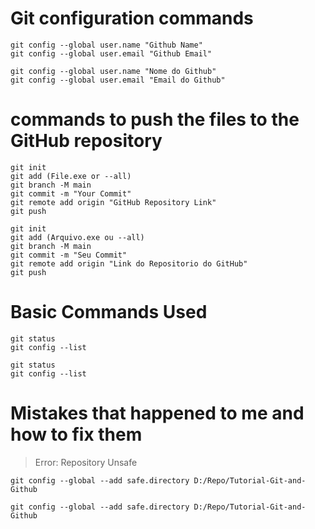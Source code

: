 # Git configuration commands

```
git config --global user.name "Github Name"
git config --global user.email "Github Email"
```

```
git config --global user.name "Nome do Github"
git config --global user.email "Email do Github"
```

# commands to push the files to the GitHub repository

```
git init
git add (File.exe or --all)
git branch -M main
git commit -m "Your Commit"
git remote add origin "GitHub Repository Link"
git push
```

```
git init
git add (Arquivo.exe ou --all)
git branch -M main
git commit -m "Seu Commit"
git remote add origin "Link do Repositorio do GitHub"
git push
```

# Basic Commands Used

```
git status
git config --list
```

```
git status
git config --list
```

# Mistakes that happened to me and how to fix them

>Error: Repository Unsafe

```
git config --global --add safe.directory D:/Repo/Tutorial-Git-and-Github
```

```
git config --global --add safe.directory D:/Repo/Tutorial-Git-and-Github
```



